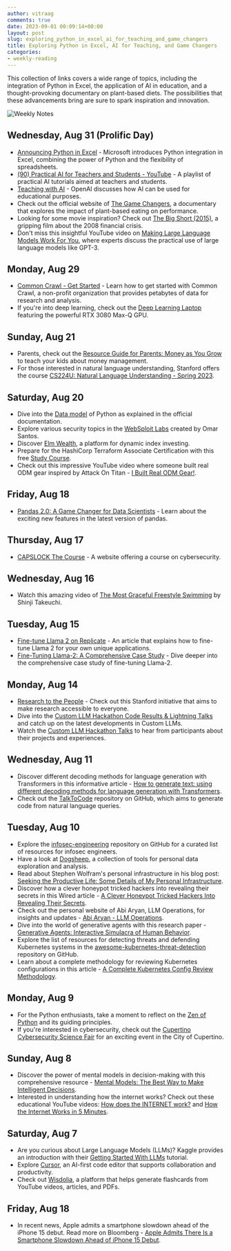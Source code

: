 ```yaml
---
author: vitraag
comments: true
date: 2023-09-01 00:09:14+00:00
layout: post
slug: exploring_python_in_excel_ai_for_teaching_and_game_changers
title: Exploring Python in Excel, AI for Teaching, and Game Changers
categories:
- weekly-reading
---
```


This collection of links covers a wide range of topics, including the integration of Python in Excel, the application of AI in education, and a thought-provoking documentary on plant-based diets. The possibilities that these advancements bring are sure to spark inspiration and innovation.

![Weekly Notes](https://images.unsplash.com/photo-1454678993613-d4fc4bd5f496?ixlib=rb-4.0.3&ixid=M3wxMjA3fDB8MHxwaG90by1wYWdlfHx8fGVufDB8fHx8fA)

## Wednesday, Aug 31 (Prolific Day)
- [Announcing Python in Excel](https://techcommunity.microsoft.com/t5/excel-blog/announcing-python-in-excel-combining-the-power-of-python-and-the/ba-p/3893439) - Microsoft introduces Python integration in Excel, combining the power of Python and the flexibility of spreadsheets.
- [(90) Practical AI for Teachers and Students - YouTube](https://www.youtube.com/playlist?list=PLwRdpYzPkkn302_rL5RrXvQE8j0jLP02j) - A playlist of practical AI tutorials aimed at teachers and students.
- [Teaching with AI](https://openai.com/blog/teaching-with-ai) - OpenAI discusses how AI can be used for educational purposes.
- Check out the official website of [The Game Changers](https://gamechangersmovie.com/), a documentary that explores the impact of plant-based eating on performance.
- Looking for some movie inspiration? Check out [The Big Short (2015)](https://www.imdb.com/title/tt1596363/), a gripping film about the 2008 financial crisis.
- Don't miss this insightful YouTube video on [Making Large Language Models Work For You](https://www.youtube.com/watch?v=aC7UQcZN6y8), where experts discuss the practical use of large language models like GPT-3.

## Monday, Aug 29
- [Common Crawl - Get Started](https://commoncrawl.org/get-started) - Learn how to get started with Common Crawl, a non-profit organization that provides petabytes of data for research and analysis.
- If you're into deep learning, check out the [Deep Learning Laptop](https://lambdalabs.com/deep-learning/laptops/tensorbook) featuring the powerful RTX 3080 Max-Q GPU.

## Sunday, Aug 21
- Parents, check out the [Resource Guide for Parents: Money as You Grow](https://goodbudget.com/blog/2021/08/resource-guide-for-parents-money-as-you-grow/?utm_source=gbbulletin&utm_medium=email&utm_campaign=Y1M8N2) to teach your kids about money management.
- For those interested in natural language understanding, Stanford offers the course [CS224U: Natural Language Understanding - Spring 2023](https://web.stanford.edu/class/cs224u/).

## Saturday, Aug 20
- Dive into the [Data model](https://docs.python.org/3/reference/datamodel.html) of Python as explained in the official documentation.
- Explore various security topics in the [WebSploit Labs](https://websploit.org/) created by Omar Santos.
- Discover [Elm Wealth](https://elmwealth.com/), a platform for dynamic index investing.
- Prepare for the HashiCorp Terraform Associate Certification with this free [Study Course](https://www.freecodecamp.org/news/hashicorp-terraform-associate-certification-study-course-pass-the-exam-with-this-free-12-hour-course/).
- Check out this impressive YouTube video where someone built real ODM gear inspired by Attack On Titan - [I Built Real ODM Gear!](https://www.youtube.com/watch?v=8ouS7G6k04A).

## Friday, Aug 18
- [Pandas 2.0: A Game Changer for Data Scientists](https://towardsdatascience.com/pandas-2-0-a-game-changer-for-data-scientists-3cd281fcc4b4) - Learn about the exciting new features in the latest version of pandas.

## Thursday, Aug 17
- [CAPSLOCK The Course](https://capslock.ac/the-course) - A website offering a course on cybersecurity.

## Wednesday, Aug 16
- Watch this amazing video of [The Most Graceful Freestyle Swimming](https://m.youtube.com/watch?v=rJpFVvho0o4&feature=youtu.be) by Shinji Takeuchi.

## Tuesday, Aug 15
- [Fine-tune Llama 2 on Replicate](https://replicate.com/blog/fine-tune-llama-2) - An article that explains how to fine-tune Llama 2 for your own unique applications.
- [Fine-Tuning Llama-2: A Comprehensive Case Study](https://www.anyscale.com/blog/fine-tuning-llama-2-a-comprehensive-case-study-for-tailoring-models-to-unique-applications) - Dive deeper into the comprehensive case study of fine-tuning Llama-2.

## Monday, Aug 14
- [Research to the People](https://rttp.stanford.edu/) - Check out this Stanford initiative that aims to make research accessible to everyone.
- Dive into the [Custom LLM Hackathon Code Results & Lightning Talks](https://docs.google.com/spreadsheets/d/1vgnWdNbmQ7xKDUYAEc4NxR3ICoBAFbqrfSSINSTS7Rg/edit?pli=1#gid=1543556049) and catch up on the latest developments in Custom LLMs.
- Watch the [Custom LLM Hackathon Talks](https://www.youtube.com/watch?v=6D6nwUy8jGg) to hear from participants about their projects and experiences.

## Wednesday, Aug 11
- Discover different decoding methods for language generation with Transformers in this informative article - [How to generate text: using different decoding methods for language generation with Transformers](https://huggingface.co/blog/how-to-generate).
- Check out the [TalkToCode](https://github.com/keerthanpg/TalkToCode) repository on GitHub, which aims to generate code from natural language queries.

## Tuesday, Aug 10
- Explore the [infosec-engineering](https://github.com/jacobian/infosec-engineering) repository on GitHub for a curated list of resources for infosec engineers.
- Have a look at [Dogsheep](https://dogsheep.github.io/), a collection of tools for personal data exploration and analysis.
- Read about Stephen Wolfram's personal infrastructure in his blog post: [Seeking the Productive Life: Some Details of My Personal Infrastructure](https://writings.stephenwolfram.com/2019/02/seeking-the-productive-life-some-details-of-my-personal-infrastructure/).
- Discover how a clever honeypot tricked hackers into revealing their secrets in this Wired article - [A Clever Honeypot Tricked Hackers Into Revealing Their Secrets](https://www.wired.com/story/hacker-honeypot-go-secure/).
- Check out the personal website of Abi Aryan, LLM Operations, for insights and updates - [Abi Aryan - LLM Operations](https://abiaryan.com/).
- Dive into the world of generative agents with this research paper - [Generative Agents: Interactive Simulacra of Human Behavior](https://arxiv.org/abs/2304.03442).
- Explore the list of resources for detecting threats and defending Kubernetes systems in the [awesome-kubernetes-threat-detection](https://github.com/jatrost/awesome-kubernetes-threat-detection) repository on GitHub.
- Learn about a complete methodology for reviewing Kubernetes configurations in this article - [A Complete Kubernetes Config Review Methodology](https://securitycafe.ro/2023/02/27/a-complete-kubernetes-config-review-methodology/).

## Monday, Aug 9
- For the Python enthusiasts, take a moment to reflect on the [Zen of Python](https://everything2.com/title/Zen+of+Python) and its guiding principles.
- If you're interested in cybersecurity, check out the [Cupertino Cybersecurity Science Fair](https://www.cupertino.org/Home/Components/Calendar/Event/15457/20#!/) for an exciting event in the City of Cupertino.

## Sunday, Aug 8
- Discover the power of mental models in decision-making with this comprehensive resource - [Mental Models: The Best Way to Make Intelligent Decisions](https://fs.blog/mental-models/#physics_and_chemistry).
- Interested in understanding how the internet works? Check out these educational YouTube videos: [How does the INTERNET work?](https://www.youtube.com/watch?v=x3c1ih2NJEg) and [How the Internet Works in 5 Minutes](https://www.youtube.com/watch?v=7_LPdttKXPc).

## Saturday, Aug 7
- Are you curious about Large Language Models (LLMs)? Kaggle provides an introduction with their [Getting Started With LLMs](https://www.kaggle.com/code/jhoward/getting-started-with-llms) tutorial.
- Explore [Cursor](https://www.cursor.so/), an AI-first code editor that supports collaboration and productivity.
- Check out [Wisdolia](https://www.wisdolia.com/), a platform that helps generate flashcards from YouTube videos, articles, and PDFs.

## Friday, Aug 18
- In recent news, Apple admits a smartphone slowdown ahead of the iPhone 15 debut. Read more on Bloomberg - [Apple Admits There Is a Smartphone Slowdown Ahead of iPhone 15 Debut](https://www.bloomberg.com/news/newsletters/2023-08-06/apple-iphone-15-comes-amid-us-sales-slowdown-tim-cook-q3-earnings-comments-lkzfs14u).
